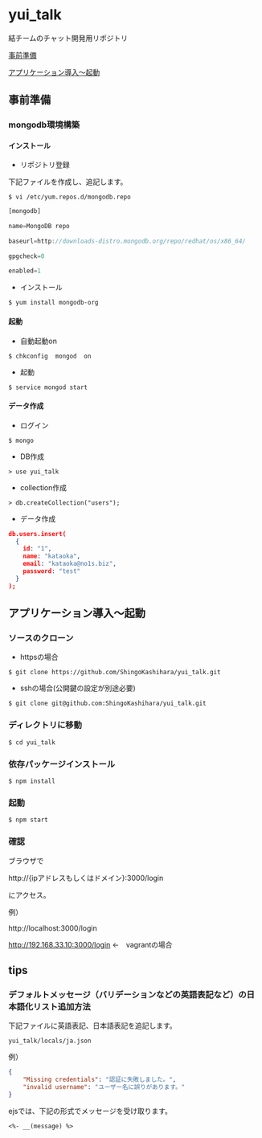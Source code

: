 # yui_talk
結チームのチャット開発用リポジトリ

[事前準備](https://github.com/ShingoKashihara/yui_talk#%E4%BA%8B%E5%89%8D%E6%BA%96%E5%82%99)

[アプリケーション導入〜起動](https://github.com/ShingoKashihara/yui_talk#%E3%82%A2%E3%83%97%E3%83%AA%E3%82%B1%E3%83%BC%E3%82%B7%E3%83%A7%E3%83%B3%E5%B0%8E%E5%85%A5%E8%B5%B7%E5%8B%95)

## 事前準備

### mongodb環境構築

#### インストール

- リポジトリ登録

下記ファイルを作成し、追記します。

`$ vi /etc/yum.repos.d/mongodb.repo`

```js
[mongodb]
  
name=MongoDB repo
  
baseurl=http://downloads-distro.mongodb.org/repo/redhat/os/x86_64/
  
gpgcheck=0
  
enabled=1
```

- インストール

`$ yum install mongodb-org`

#### 起動

- 自動起動on

`$ chkconfig  mongod  on`

- 起動

`$ service mongod start`

#### データ作成

- ログイン

`$ mongo`

- DB作成

`> use yui_talk`

- collection作成

`> db.createCollection("users");`

- データ作成

```json
db.users.insert(
  {
    id: "1",
    name: "kataoka",
    email: "kataoka@no1s.biz",
    password: "test"
  }
);
```

## アプリケーション導入〜起動

### ソースのクローン

- httpsの場合

`$ git clone https://github.com/ShingoKashihara/yui_talk.git`

- sshの場合(公開鍵の設定が別途必要)

`$ git clone git@github.com:ShingoKashihara/yui_talk.git`

### ディレクトリに移動

`$ cd yui_talk`

### 依存パッケージインストール

`$ npm install`

### 起動

`$ npm start`

### 確認

ブラウザで

http://{ipアドレスもしくはドメイン}:3000/login

にアクセス。

例）

http://localhost:3000/login

http://192.168.33.10:3000/login ←　vagrantの場合

## tips

### デフォルトメッセージ（バリデーションなどの英語表記など）の日本語化リスト追加方法

下記ファイルに英語表記、日本語表記を追記します。

`yui_talk/locals/ja.json`

例）

```json
{
	"Missing credentials": "認証に失敗しました。",
	"invalid username": "ユーザー名に誤りがあります。"
}
```

ejsでは、下記の形式でメッセージを受け取ります。

```ejs
<%- __(message) %>
```
